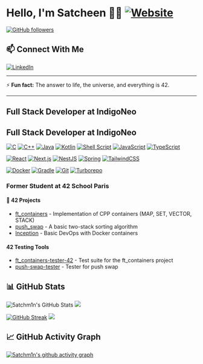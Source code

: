 # Hello, I'm Satcheen 👨‍💻 [![Website](https://img.shields.io/badge/Website-satcheen.io-blue)](https://satcheen.io/)
[![GitHub followers](https://img.shields.io/github/followers/5atchm1n?label=Follow&style=social)](https://github.com/5atchm1n)

## 📫 Connect With Me
[![LinkedIn](https://img.shields.io/badge/LinkedIn-0077B5?style=for-the-badge&logo=linkedin&logoColor=white)](https://www.linkedin.com/in/satcheen-shakya/)

---

⚡ **Fun fact:** The answer to life, the universe, and everything is 42.

---

## Full Stack Developer at IndigoNeo
## Full Stack Developer at IndigoNeo
[![C](https://img.shields.io/badge/-C-00599C?style=for-the-badge&logo=c)](https://www.iso.org/standard/74528.html)
[![C++](https://img.shields.io/badge/-C++-00599C?style=for-the-badge&logo=c%2B%2B)](https://isocpp.org/)
[![Java](https://img.shields.io/badge/-Java-ED8B00?style=for-the-badge&logo=openjdk&logoColor=white)](https://www.java.com/)
[![Kotlin](https://img.shields.io/badge/-Kotlin-7F52FF?style=for-the-badge&logo=kotlin&logoColor=white)](https://kotlinlang.org/)
[![Shell Script](https://img.shields.io/badge/-Shell_Script-121011?style=for-the-badge&logo=gnu-bash)](https://www.gnu.org/software/bash/)
[![JavaScript](https://img.shields.io/badge/-JavaScript-F7DF1E?style=for-the-badge&logo=javascript&logoColor=black)](https://developer.mozilla.org/en-US/docs/Web/JavaScript)
[![TypeScript](https://img.shields.io/badge/-TypeScript-3178C6?style=for-the-badge&logo=typescript&logoColor=white)](https://www.typescriptlang.org/)

[![React](https://img.shields.io/badge/-React-61DAFB?style=for-the-badge&logo=react&logoColor=black)](https://reactjs.org/)
[![Next.js](https://img.shields.io/badge/-Next.js-000000?style=for-the-badge&logo=next.js&logoColor=white)](https://nextjs.org/)
[![NestJS](https://img.shields.io/badge/-NestJS-E0234E?style=for-the-badge&logo=nestjs&logoColor=white)](https://nestjs.com/)
[![Spring](https://img.shields.io/badge/-Spring-6DB33F?style=for-the-badge&logo=spring&logoColor=white)](https://spring.io/)
[![TailwindCSS](https://img.shields.io/badge/-TailwindCSS-06B6D4?style=for-the-badge&logo=tailwindcss&logoColor=white)](https://tailwindcss.com/)

[![Docker](https://img.shields.io/badge/-Docker-2496ED?style=for-the-badge&logo=docker&logoColor=white)](https://www.docker.com/)
[![Gradle](https://img.shields.io/badge/-Gradle-02303A?style=for-the-badge&logo=gradle&logoColor=white)](https://gradle.org/)
[![Git](https://img.shields.io/badge/-Git-F05032?style=for-the-badge&logo=git&logoColor=white)](https://git-scm.com/)
[![Turborepo](https://img.shields.io/badge/-Turborepo-000000?style=for-the-badge&logo=turborepo&logoColor=white)](https://turbo.build/repo)
### Former Student at 42 School Paris
#### 🚀 42 Projects

- [ft_containers](https://github.com/5atchm1n/ft_containers) - Implementation of CPP containers (MAP, SET, VECTOR, STACK)
- [push_swap](https://github.com/5atchm1n/push_swap) - A basic two-stack sorting algorithm
- [Inception](https://github.com/5atchm1n/Inception) - Basic DevOps with Docker containers

#### 42 Testing Tools
- [ft_containers-tester-42](https://github.com/5atchm1n/ft_containers-tester-42) - Test suite for the ft_containers project
- [push-swap-tester](https://github.com/5atchm1n/push-swap-tester) - Tester for push swap

## 📊 GitHub Stats

<!-- Option 2: Enhanced GitHub Readme Stats with token access (for private repos) -->
<img src="https://github-readme-stats-sigma-five.vercel.app/api?username=5atchm1n&show_icons=true&count_private=true&include_all_commits=true&theme=dracula" alt="5atchm1n's GitHub Stats" />  <img src="https://github-profile-summary-cards.vercel.app/api/cards/repos-per-language?username=5atchm1n&theme=dracula" />


<!-- Option 5: Better Stats Display -->

[![GitHub Streak](https://github-readme-streak-stats.herokuapp.com/?user=5atchm1n&theme=dracula)](https://git.io/streak-stats)  <img src="https://github-profile-summary-cards.vercel.app/api/cards/most-commit-language?username=5atchm1n&theme=dracula" />

## 📈 GitHub Activity Graph
[![5atchm1n's github activity graph](https://github-readme-activity-graph.vercel.app/graph?username=5atchm1n&theme=dracula)](https://github.com/ashutosh00710/github-readme-activity-graph)

